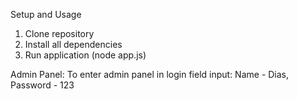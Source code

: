 Setup and Usage
1. Clone repository
2. Install all dependencies
3. Run application (node app.js)

Admin Panel:
To enter admin panel in login field input: Name - Dias, Password - 123
